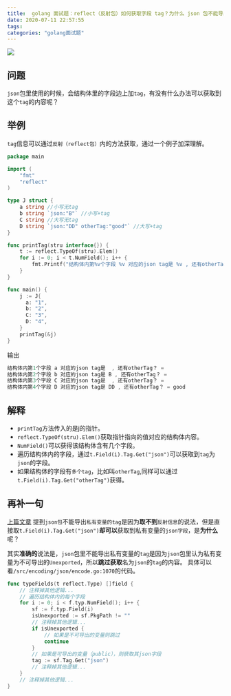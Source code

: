 ```yaml
---
title:  golang 面试题：reflect（反射包）如何获取字段 tag？为什么 json 包不能导出私有变量的 tag？
date: 2020-07-11 22:57:55
tags:
categories: "golang面试题"
---
```


![](https://imgconvert.csdnimg.cn/aHR0cHM6Ly9pbWdrci5jbi1iai51ZmlsZW9zLmNvbS9kYmE0ODBhYS04ZjNiLTQ2MmMtOTUzYy04OWUxYmNlYmE5YzQucG5n?x-oss-process=image/format,png)
<!-- more -->
## 问题
`json`包里使用的时候，会结构体里的字段边上加`tag`，有没有什么办法可以获取到这个`tag`的内容呢？

## 举例
`tag`信息可以通过`反射（reflect包）`内的方法获取，通过一个例子加深理解。

```go
package main

import (
    "fmt"
    "reflect"
)

type J struct {
    a string //小写无tag
    b string `json:"B"` //小写+tag
    C string //大写无tag
    D string `json:"DD" otherTag:"good"` //大写+tag
}

func printTag(stru interface{}) {
    t := reflect.TypeOf(stru).Elem()
    for i := 0; i < t.NumField(); i++ {
        fmt.Printf("结构体内第%v个字段 %v 对应的json tag是 %v , 还有otherTag？ = %v \n", i+1, t.Field(i).Name, t.Field(i).Tag.Get("json"), t.Field(i).Tag.Get("otherTag"))
	}
}

func main() {
    j := J{
      a: "1",
      b: "2",
      C: "3",
      D: "4",
    }
    printTag(&j)
}
```

输出
```go
结构体内第1个字段 a 对应的json tag是  , 还有otherTag？ =  
结构体内第2个字段 b 对应的json tag是 B , 还有otherTag？ =  
结构体内第3个字段 C 对应的json tag是  , 还有otherTag？ =  
结构体内第4个字段 D 对应的json tag是 DD , 还有otherTag？ = good 
```


## 解释
- ```printTag```方法传入的是j的指针。
- ```reflect.TypeOf(stru).Elem()```获取指针指向的值对应的结构体内容。
- ```NumField()```可以获得该结构体含有几个字段。
- 遍历结构体内的字段，通过```t.Field(i).Tag.Get("json")```可以获取到```tag```为```json```的字段。
- 如果结构体的字段有```多个tag```，比如叫```otherTag```,同样可以通过```t.Field(i).Tag.Get("otherTag")```获得。


## 再补一句
[上篇文章](https://mp.weixin.qq.com/s?__biz=MzAwMDAxNjU4Mg==&mid=2247483698&idx=1&sn=352a5cddf20fe95f5ec26bfc9a6de64b&chksm=9aee289bad99a18d9914d085421e4f218b18d4f0c7a24da306642816e91fb4b235be6aea0e40&token=961196008&lang=zh_CN#rd) 提到```json包```不能导出```私有变量的tag```是因为**取不到**```反射信息```的说法，但是直接取```t.Field(i).Tag.Get("json")```**却可以**获取到私有变量的```json字段```，是**为什么**呢？  

其实**准确的**说法是，```json```包里不能导出私有变量的```tag```是因为```json```包里认为私有变量为不可导出的```Unexported```，所以**跳过获取**名为```json```的```tag```的内容。
具体可以看```/src/encoding/json/encode.go:1070```的代码。
```go
func typeFields(t reflect.Type) []field {
    // 注释掉其他逻辑...
    // 遍历结构体内的每个字段
    for i := 0; i < f.typ.NumField(); i++ {
        sf := f.typ.Field(i)
        isUnexported := sf.PkgPath != ""
        // 注释掉其他逻辑...
        if isUnexported {
            // 如果是不可导出的变量则跳过
            continue
        }
        // 如果是可导出的变量（public），则获取其json字段
        tag := sf.Tag.Get("json")
        // 注释掉其他逻辑...
    } 
    // 注释掉其他逻辑... 
}
```




